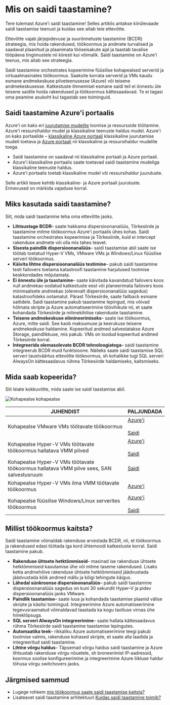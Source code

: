 <properties
    pageTitle="Mis on saidi taastamine? | Microsoft Azure'i"
    description="Annab ülevaate Azure saidi taastamise teenuse ja juurutamise stsenaariumide kokkuvõte."
    services="site-recovery"
    documentationCenter=""
    authors="rayne-wiselman"
    manager="cfreeman"
    editor=""/>

<tags
    ms.service="site-recovery"
    ms.devlang="na"
    ms.topic="get-started-article"
    ms.tgt_pltfrm="na"
    ms.workload="storage-backup-recovery"
    ms.date="10/13/2016"
    ms.author="raynew"/>

#  <a name="what-is-site-recovery"></a>Mis on saidi taastamine?

Tere tulemast Azure'i saidi taastamine! Selles artiklis antakse kiirülevaade saidi taastamise teenust ja kuidas see aitab teie ettevõtte.

Ettevõtte vajab järjepidevuse ja suurõnnetuste taastamine (BCDR) strateegia, mis hoida rakendused, töökoormus ja andmete turvalised ja saadaval plaanitud ja plaanimata tööseisakute ajal ja taastab tavalise tööpäeva tingimustele nii kiiresti kui võimalik. Saidi taastamine on Azure'i teenus, mis aitab see strateegia.

Saidi taastamine orchestrates kopeerimine füüsilise kohapealsed serverid ja virtuaalmasinates töökoormus. Saaksite korrata serverid ja VMs kaudu esmane andmekeskuse pilveteenusesse (Azure) või teisene andmekeskusesse. Katkestuste ilmnemisel esmane saidi teil ei õnnestu üle teisene saidile hoida rakendused ja töökoormus kättesaadavad. Te ei tagasi oma peamine asukoht kui tagastab see toiminguid.

## <a name="site-recovery-in-the-azure-portal"></a>Saidi taastamine Azure'i portaalis

Azure'i on kaks eri [juurutamise mudelite](../resource-manager-deployment-model.md) loomise ja ressursside töötamine. Azure'i ressursihaldur mudel ja klassikaline teenuste haldus mudel. Azure'i on kaks portaalide – [klassikaline Azure portaali](https://manage.windowsazure.com/) klassikaline juurutamise mudeli toetava ja [Azure portaali](https://portal.azure.com) nii klassikaline ja ressursihaldur mudelite toega.

- Saidi taastamine on saadaval nii klassikaline portaali ja Azure portaali.
- Azure'i klassikaline portaalis saate toetavad saidi taastamine mudeliga klassikaline teenuste haldus.
- Azure'i portaalis toetab klassikaline mudel või ressursihaldur juurutuste. 

Selle artikli teave kehtib klassikaline- ja Azure portaali juurutuste. Erinevused on märkida vajaduse korral.


## <a name="why-deploy-site-recovery"></a>Miks kasutada saidi taastamine?

Siit, mida saidi taastamine teha oma ettevõtte jaoks.

- **Lihtsustage BCDR**– saate hakkama dispersioonanalüüs, Tõrkesiirde ja taastamine mitme töökoormus Azure'i portaalis ühes kohas. Saidi taastamine orchestrates kopeerimise ja Tõrkesiirde, kuid ei intercept rakenduse andmete või olla mis tahes teavet.
- **Sisesta paindlik dispersioonanalüüs**– saidi taastamise abil saate ise töötab toetatud Hyper-V VMs, VMware VMs ja Windows/Linux füüsilise serveri töökoormus.
- **Käivita lihtne dispersioonanalüüs testimine**– pakub saidi taastamine testi failovers toetama katastroofi taastamine harjutused tootmise keskkondades mõjutamata.
- **Ei õnnestu üle ja taastamine**– saate käivitada kavandatud failovers koos null andmekao oodatud katkestuste eest või planeerimata failovers koos minimaalsete andmekao (olenevalt dispersioonanalüüs sagedus) katastroofideks ootamatut. Pärast Tõrkesiirde, saate failback esmane saitidele. Saidi taastamine pakub taastamine lepingud, mis võivad hõlmata skripte ja Azure automatiseerimine töövihikute nii, et saate kohandada Tõrkesiirde ja mitmekihilise rakenduste taastamine.
- **Teisene andmekeskuse elimineerimiseks**– saate ise töökoormus, Azure, mitte saidi. See kaob maksumuse ja keerukuse teisene andmekeskuse haldamine. Kopeeritud andmed salvestatakse Azure Storage, paindlikkuse, mis pakub. VMs on loodud kopeeritud andmed Tõrkesiirde korral.
- **Integreerida olemasolevate BCDR tehnoloogiatega**– saidi taastamine integreerub BCDR muid funktsioone. Näiteks saate saidi taastamise SQL serveri taustväärtus ettevõtte töökoormus, sh kohalikke tugi SQL serveri AlwaysOn kättesaadavus rühma Tõrkesiirde haldamiseks, kaitsmiseks.

## <a name="what-can-i-replicate"></a>Mida saab kopeerida?

Siit leiate kokkuvõtte, mida saate ise saidi taastamise abil.

![Kohapealse kohapealse](./media/site-recovery-overview/asr-overview-graphic.png)

**JUHENDIST** | **PALJUNDADA** 
---|---
Kohapealse VMware VMs töötavate töökoormus | [Azure'i](site-recovery-vmware-to-azure-classic.md)<br/><br/> [Saidi](site-recovery-vmware-to-vmware.md)
Kohapealse Hyper-V VMs töötavate töökoormus hallatava VMM pilved  | [Azure'i](site-recovery-vmm-to-azure.md)<br/><br/> [Saidi](site-recovery-vmm-to-vmm.md) 
Kohapealse Hyper-V VMs töötavate töökoormus hallatava VMM pilve sees, SAN salvestusruum|  [Saidi](site-recovery-vmm-san.md)
Kohapealse Hyper-V VMs ilma VMM töötavate töökoormus | [Azure'i](site-recovery-hyper-v-site-to-azure.md)
Kohapealse füüsilise Windows/Linux serverites töökoormus | [Azure'i](site-recovery-vmware-to-azure-classic.md)<br/><br/> [Saidi](site-recovery-vmware-to-vmware.md)


## <a name="what-workloads-can-i-protect"></a>Millist töökoormus kaitsta?

Saidi taastamine võimaldab rakenduse arvestada BCDR, nii, et töökoormus ja rakendused edasi töötada iga kord ühtemoodi katkestuste korral. Saidi taastamine pakub.

- **Rakenduse ühtsete hetktõmmiseid**– masinad ise rakenduse ühtsete hetktõmmiseid kasutamise ühe või mitme taseme rakendused. Lisaks ketta andmehõive rakenduse ühtsete hetktõmmiseid jäädvustada jäädvustada kõik andmed mällu ja kõigi tehingute käigus.
- **Lähedal sünkroonse dispersioonanalüüs**– pakub saidi taastamine dispersioonanalüüs sagedus on kuni 30 sekundit Hyper-V ja pidev dispersioonanalüüs jaoks VMware.
- **Paindlik taastamise**– saate luua ja kohandada taastamise plaanid välise skripte ja käsitsi toimingud. Integreerimine Azure automatiseerimine tegevusraamatud võimaldavad taastada ka kogu taotluse virnas ühe hiireklõpsuga.
- **SQL serveri AlwaysOn integreerimine**– saate hallata kättesaadavus rühma Tõrkesiirde saidi taastamine taastamise lepingutes.
- **Automaatika teek**– rikkaliku Azure automatiseerimine teegi pakub tootmise valmis, rakenduse kohased skripte, et saate alla laadida ja integreeritud saidi taastamine.
- **Lihtne võrgu haldus**– Täpsemad võrgu haldus saidi taastamine ja Azure lihtsustab rakenduse võrgu nõuetele, sh broneerimist IP-aadressid, koormus soolise konfigureerimine ja integreerimine Azure liikluse haldur tõhusa võrgu switchovers jaoks.


## <a name="next-steps"></a>Järgmised sammud

- Lugege rohkem [mis töökoormus saate saidi taastamise kaitsta?](site-recovery-workload.md)
- Lisateavet saidi taastamine arhitektuuri [Kuidas saidi taastamine toimib?](site-recovery-components.md)
 

